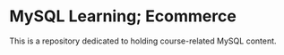 # MySQL Learning; Ecommerce
This is a repository dedicated to holding course-related MySQL content.
